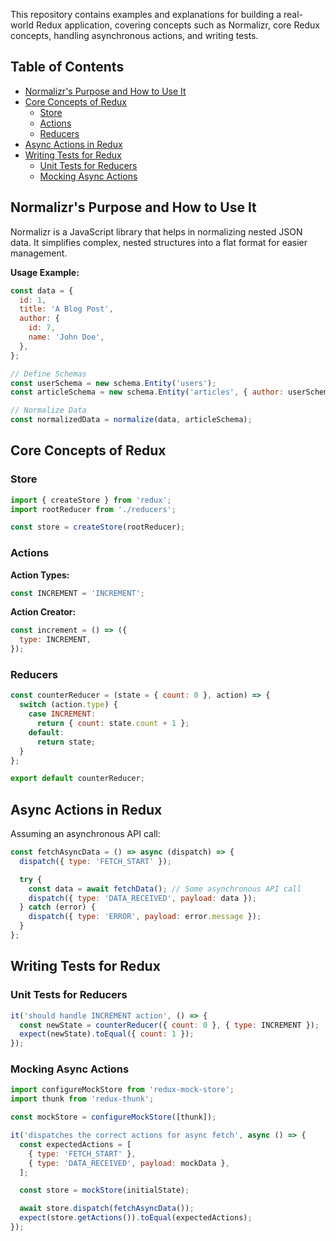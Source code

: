 

This repository contains examples and explanations for building a real-world Redux application, covering concepts such as Normalizr, core Redux concepts, handling asynchronous actions, and writing tests.

## Table of Contents

- [Normalizr's Purpose and How to Use It](#normalizrs-purpose-and-how-to-use-it)
- [Core Concepts of Redux](#core-concepts-of-redux)
  - [Store](#store)
  - [Actions](#actions)
  - [Reducers](#reducers)
- [Async Actions in Redux](#async-actions-in-redux)
- [Writing Tests for Redux](#writing-tests-for-redux)
  - [Unit Tests for Reducers](#unit-tests-for-reducers)
  - [Mocking Async Actions](#mocking-async-actions)

## Normalizr's Purpose and How to Use It

Normalizr is a JavaScript library that helps in normalizing nested JSON data. It simplifies complex, nested structures into a flat format for easier management.

**Usage Example:**
```javascript
const data = {
  id: 1,
  title: 'A Blog Post',
  author: {
    id: 7,
    name: 'John Doe',
  },
};

// Define Schemas
const userSchema = new schema.Entity('users');
const articleSchema = new schema.Entity('articles', { author: userSchema });

// Normalize Data
const normalizedData = normalize(data, articleSchema);
```

## Core Concepts of Redux

### Store

```javascript
import { createStore } from 'redux';
import rootReducer from './reducers';

const store = createStore(rootReducer);
```

### Actions

**Action Types:**
```javascript
const INCREMENT = 'INCREMENT';
```

**Action Creator:**
```javascript
const increment = () => ({
  type: INCREMENT,
});
```

### Reducers

```javascript
const counterReducer = (state = { count: 0 }, action) => {
  switch (action.type) {
    case INCREMENT:
      return { count: state.count + 1 };
    default:
      return state;
  }
};

export default counterReducer;
```

## Async Actions in Redux

Assuming an asynchronous API call:
```javascript
const fetchAsyncData = () => async (dispatch) => {
  dispatch({ type: 'FETCH_START' });

  try {
    const data = await fetchData(); // Some asynchronous API call
    dispatch({ type: 'DATA_RECEIVED', payload: data });
  } catch (error) {
    dispatch({ type: 'ERROR', payload: error.message });
  }
};
```

## Writing Tests for Redux

### Unit Tests for Reducers

```javascript
it('should handle INCREMENT action', () => {
  const newState = counterReducer({ count: 0 }, { type: INCREMENT });
  expect(newState).toEqual({ count: 1 });
});
```

### Mocking Async Actions

```javascript
import configureMockStore from 'redux-mock-store';
import thunk from 'redux-thunk';

const mockStore = configureMockStore([thunk]);

it('dispatches the correct actions for async fetch', async () => {
  const expectedActions = [
    { type: 'FETCH_START' },
    { type: 'DATA_RECEIVED', payload: mockData },
  ];

  const store = mockStore(initialState);

  await store.dispatch(fetchAsyncData());
  expect(store.getActions()).toEqual(expectedActions);
});
```

